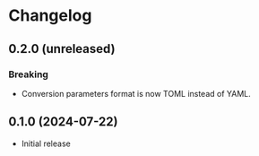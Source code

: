 # Changelog

## 0.2.0 (unreleased)

### Breaking

- Conversion parameters format is now TOML instead of YAML.

## 0.1.0 (2024-07-22)

- Initial release
